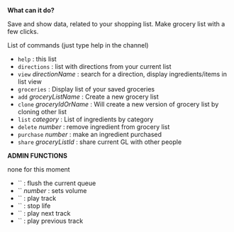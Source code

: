 
**What can it do?**

Save and show data, related to your shopping list. Make grocery list with a few clicks.


List of commands (just type help in the channel)

* `help` : this list
* `directions` : list with directions from your current list
* `view` _directionName_ : search for a direction, display ingredients/items in list view
* `groceries` : Display list of your saved groceries
* `add` _groceryListName_ : Create a new grocery list
* `clone` _groceryIdOrName_ : Will create a new version of grocery list by cloning other list
* `list` _category_ : List of ingredients by category
* `delete` _number_ : remove ingredient from grocery list
* `purchase` _number_ : make an ingredient purchased
* `share` _groceryListId_ : share current GL with other people


**ADMIN FUNCTIONS**

none for this moment
* `` : flush the current queue
* `` _number_ : sets volume
* `` : play track
* `` : stop life
* `` : play next track
* `` : play previous track
